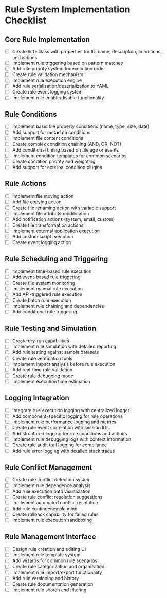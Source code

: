 # Rule System Implementation Checklist

## Core Rule Implementation
- [ ] Create `Rule` class with properties for ID, name, description, conditions, and actions
- [ ] Implement rule triggering based on pattern matches
- [ ] Add rule priority system for execution order
- [ ] Create rule validation mechanism
- [ ] Implement rule execution engine
- [ ] Add rule serialization/deserialization to YAML
- [ ] Create rule event logging system
- [ ] Implement rule enable/disable functionality

## Rule Conditions
- [ ] Implement basic file property conditions (name, type, size, date)
- [ ] Add support for metadata conditions
- [ ] Implement file content conditions
- [ ] Create complex condition chaining (AND, OR, NOT)
- [ ] Add conditional timing based on file age or events
- [ ] Implement condition templates for common scenarios
- [ ] Create condition priority and weighting
- [ ] Add support for external condition plugins

## Rule Actions
- [ ] Implement file moving action
- [ ] Add file copying action
- [ ] Create file renaming action with variable support
- [ ] Implement file attribute modification
- [ ] Add notification actions (system, email, custom)
- [ ] Create file transformation actions
- [ ] Implement external application execution
- [ ] Add custom script execution
- [ ] Create event logging action

## Rule Scheduling and Triggering
- [ ] Implement time-based rule execution
- [ ] Add event-based rule triggering
- [ ] Create file system monitoring
- [ ] Implement manual rule execution
- [ ] Add API-triggered rule execution
- [ ] Create batch rule execution
- [ ] Implement rule chaining and dependencies
- [ ] Add conditional rule triggering

## Rule Testing and Simulation
- [ ] Create dry-run capabilities
- [ ] Implement rule simulation with detailed reporting
- [ ] Add rule testing against sample datasets
- [ ] Create rule verification tools
- [ ] Implement impact analysis before rule execution
- [ ] Add real-time rule validation
- [ ] Create rule debugging mode
- [ ] Implement execution time estimation

## Logging Integration
- [ ] Integrate rule execution logging with centralized logger
- [ ] Add component-specific logging for rule operations
- [ ] Implement rule performance logging and metrics
- [ ] Create rule event correlation with session IDs
- [ ] Add structured logging for rule conditions and actions
- [ ] Implement rule debugging logs with context information
- [ ] Create rule audit trail logging for compliance
- [ ] Add rule error logging with detailed stack traces

## Rule Conflict Management
- [ ] Create rule conflict detection system
- [ ] Implement rule dependence analysis
- [ ] Add rule execution path visualization
- [ ] Create rule conflict resolution suggestions
- [ ] Implement automated conflict resolution
- [ ] Add rule contingency planning
- [ ] Create rollback capability for failed rules
- [ ] Implement rule execution sandboxing

## Rule Management Interface
- [ ] Design rule creation and editing UI
- [ ] Implement rule template system
- [ ] Add wizards for common rule scenarios
- [ ] Create rule categorization and organization
- [ ] Implement rule import/export functionality
- [ ] Add rule versioning and history
- [ ] Create rule documentation generation
- [ ] Implement rule search and filtering
